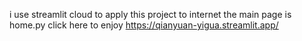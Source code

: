 i use streamlit cloud to apply this project to internet
the main page is home.py
click here to enjoy
https://qianyuan-yigua.streamlit.app/
